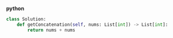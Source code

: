 **python**

```python
class Solution:
    def getConcatenation(self, nums: List[int]) -> List[int]:
        return nums + nums
        
```